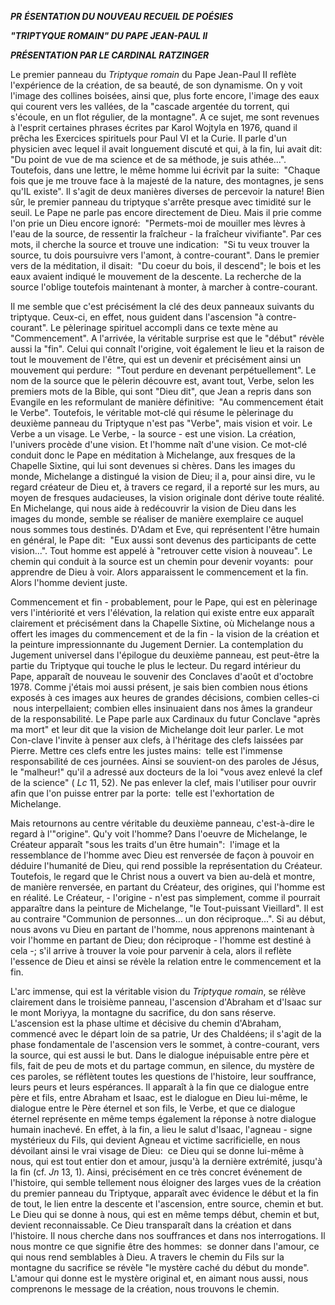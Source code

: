 ***PR*** ***ÉSENTATION DU NOUVEAU RECUEIL DE POÉSIES***

***"TRIPTYQUE ROMAIN" DU PAPE JEAN-PAUL II***

***PRÉSENTATION PAR LE CARDINAL RATZINGER***

Le premier panneau du *Triptyque romain* du Pape Jean-Paul II reflète l'expérience de la création, de sa beauté, de son dynamisme. On y voit l'image des collines boisées, ainsi que, plus forte encore, l'image des eaux qui courent vers les vallées, de la "cascade argentée du torrent, qui s'écoule, en un flot régulier, de la montagne". A ce sujet, me sont revenues à l'esprit certaines phrases écrites par Karol Wojtyla en 1976, quand il prêcha les Exercices spirituels pour Paul VI et la Curie. Il parle d'un physicien avec lequel il avait longuement discuté et qui, à la fin, lui avait dit:  "Du point de vue de ma science et de sa méthode, je suis athée...". Toutefois, dans une lettre, le même homme lui écrivit par la suite:  "Chaque fois que je me trouve face à la majesté de la nature, des montagnes, je sens qu'IL existe". Il s'agit de deux manières diverses de percevoir la nature! Bien sûr, le premier panneau du triptyque s'arrête presque avec timidité sur le seuil. Le Pape ne parle pas encore directement de Dieu. Mais il prie comme l'on prie un Dieu encore ignoré:  "Permets-moi de mouiller mes lèvres à l'eau de la source, de ressentir la fraîcheur - la fraîcheur vivifiante". Par ces mots, il cherche la source et trouve une indication:  "Si tu veux trouver la source, tu dois poursuivre vers l'amont, à contre-courant". Dans le premier vers de la méditation, il disait:  "Du coeur du bois, il descend"; le bois et les eaux avaient indiqué le mouvement de la descente. La recherche de la source l'oblige toutefois maintenant à monter, à marcher à contre-courant.

Il me semble que c'est précisément la clé des deux panneaux suivants du triptyque. Ceux-ci, en effet, nous guident dans l'ascension "à contre-courant". Le pèlerinage spirituel accompli dans ce texte mène au "Commencement". A l'arrivée, la véritable surprise est que le "début" révèle aussi la "fin". Celui qui connaît l'origine, voit également le lieu et la raison de tout le mouvement de l'être, qui est un devenir et précisément ainsi un mouvement qui perdure:  "Tout perdure en devenant perpétuellement". Le nom de la source que le pèlerin découvre est, avant tout, Verbe, selon les premiers mots de la Bible, qui sont "Dieu dit", que Jean a repris dans son Evangile en les reformulant de manière définitive:  "Au commencement était le Verbe". Toutefois, le véritable mot-clé qui résume le pèlerinage du deuxième panneau du Triptyque n'est pas "Verbe", mais vision et voir. Le Verbe a un visage. Le Verbe, - la source - est une vision. La création, l'univers procède d'une vision. Et l'homme naît d'une vision. Ce mot-clé conduit donc le Pape en méditation à Michelange, aux fresques de la Chapelle Sixtine, qui lui sont devenues si chères. Dans les images du monde, Michelange a distingué la vision de Dieu; il a, pour ainsi dire, vu le regard créateur de Dieu et, à travers ce regard, il a reporté sur les murs, au moyen de fresques audacieuses, la vision originale dont dérive toute réalité. En Michelange, qui nous aide à redécouvrir la vision de Dieu dans les images du monde, semble se réaliser de manière exemplaire ce auquel nous sommes tous destinés. D'Adam et Eve, qui représentent l'être humain en général, le Pape dit:  "Eux aussi sont devenus des participants de cette vision...". Tout homme est appelé à "retrouver cette vision à nouveau". Le chemin qui conduit à la source est un chemin pour devenir voyants:  pour apprendre de Dieu à voir. Alors apparaissent le commencement et la fin. Alors l'homme devient juste.

Commencement et fin - probablement, pour le Pape, qui est en pèlerinage vers l'intériorité et vers l'élévation, la relation qui existe entre eux apparaît clairement et précisément dans la Chapelle Sixtine, où Michelange nous a offert les images du commencement et de la fin - la vision de la création et la peinture impressionnante du Jugement Dernier. La contemplation du Jugement universel dans l'épilogue du deuxième panneau, est peut-être la partie du Triptyque qui touche le plus le lecteur. Du regard intérieur du Pape, apparaît de nouveau le souvenir des Conclaves d'août et d'octobre 1978. Comme j'étais moi aussi présent, je sais bien combien nous étions exposés à ces images aux heures de grandes décisions, combien celles-ci  nous interpellaient; combien elles insinuaient dans nos âmes la grandeur de la responsabilité. Le Pape parle aux Cardinaux du futur Conclave "après ma mort" et leur dit que la vision de Michelange doit leur parler. Le mot Con-clave l'invite à penser aux clefs, à l'héritage des clefs laissées par Pierre. Mettre ces clefs entre les justes mains:  telle est l'immense responsabilité de ces journées. Ainsi se souvient-on des paroles de Jésus, le "malheur!" qu'il a adressé aux docteurs de la loi "vous avez enlevé la clef de la science" ( *Lc* 11, 52). Ne pas enlever la clef, mais l'utiliser pour ouvrir afin que l'on puisse entrer par la porte:  telle est l'exhortation de Michelange.

Mais retournons au centre véritable du deuxième panneau, c'est-à-dire le regard à l'"origine". Qu'y voit l'homme? Dans l'oeuvre de Michelange, le Créateur apparaît "sous les traits d'un être humain":  l'image et la ressemblance de l'homme avec Dieu est renversée de façon à pouvoir en déduire l'humanité de Dieu, qui rend possible la représentation du Créateur. Toutefois, le regard que le Christ nous a ouvert va bien au-delà et montre, de manière renversée, en partant du Créateur, des origines, qui l'homme est en réalité. Le Créateur, - l'origine - n'est pas simplement, comme il pourrait apparaître dans la peinture de Michelange, "le Tout-puissant Vieillard". Il est au contraire "Communion de personnes... un don réciproque...". Si au début, nous avons vu Dieu en partant de l'homme, nous apprenons maintenant à voir l'homme en partant de Dieu; don réciproque - l'homme est destiné à cela -; s'il arrive à trouver la voie pour parvenir à cela, alors il reflète l'essence de Dieu et ainsi se révèle la relation entre le commencement et la fin.

L'arc immense, qui est la véritable vision du *Triptyque romain*, se rélève clairement dans le troisième panneau, l'ascension d'Abraham et d'Isaac sur le mont Moriyya, la montagne du sacrifice, du don sans réserve. L'ascension est la phase ultime et décisive du chemin d'Abraham, commencé avec le départ loin de sa patrie, Ur des Chaldéens; il s'agit de la phase fondamentale de l'ascension vers le sommet, à contre-courant, vers la source, qui est aussi le but. Dans le dialogue inépuisable entre père et fils, fait de peu de mots et du partage commun, en silence, du mystère de ces paroles, se réflètent toutes les questions de l'histoire, leur souffrance, leurs peurs et leurs espérances. Il apparaît à la fin que ce dialogue entre père et fils, entre Abraham et Isaac, est le dialogue en Dieu lui-même, le dialogue entre le Père éternel et son fils, le Verbe, et que ce dialogue éternel représente en même temps également la réponse à notre dialogue humain inachevé. En effet, à la fin, a lieu le salut d'Isaac, l'agneau - signe mystérieux du Fils, qui devient Agneau et victime sacrificielle, en nous dévoilant ainsi le vrai visage de Dieu:  ce Dieu qui se donne lui-même à nous, qui est tout entier don et amour, jusqu'à la dernière extrémité, jusqu'à la fin (cf. *Jn* 13, 1). Ainsi, précisément en ce très concret événement de l'histoire, qui semble tellement nous éloigner des larges vues de la création du premier panneau du Triptyque, apparaît avec évidence le début et la fin de tout, le lien entre la descente et l'ascension, entre source, chemin et but. Le Dieu qui se donne à nous, qui est en même temps début, chemin et but, devient reconnaissable. Ce Dieu transparaît dans la création et dans l'histoire. Il nous cherche dans nos souffrances et dans nos interrogations. Il nous montre ce que signifie être des hommes:  se donner dans l'amour, ce qui nous rend semblables à Dieu. A travers le chemin du Fils sur la montagne du sacrifice se révèle "le mystère caché du début du monde". L'amour qui donne est le mystère original et, en aimant nous aussi, nous comprenons le message de la création, nous trouvons le chemin.